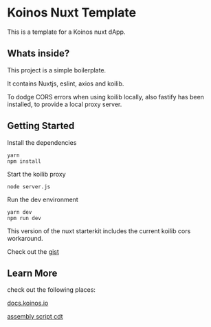 # Koinos Nuxt Template

This is a template for a Koinos nuxt dApp.

## Whats inside?
This project is a simple boilerplate. 

It contains Nuxtjs, eslint, axios and koilib. 

To dodge CORS errors when using koilib locally, also fastify has been installed, to provide a local proxy server.


## Getting Started
Install the dependencies
```
yarn 
npm install
```
Start the koilib proxy 
```
node server.js
````
Run the dev environment
``` 
yarn dev
npm run dev
```

This version of the nuxt starterkit includes the current koilib cors workaround.

Check out the [gist](https://github.com/joticajulian/kondor/blob/main/server.js)

## Learn More

check out the following places:

[docs.koinos.io](https://docs.koinos.io)

[assembly script cdt](https://github.com/roaminroe/koinos-cdt-as)